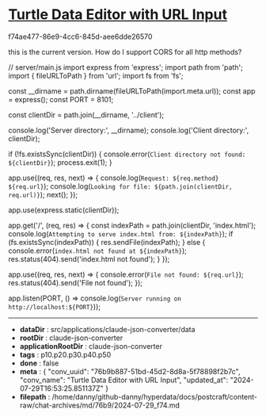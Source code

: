 # [Turtle Data Editor with URL Input](https://claude.ai/chat/76b9b887-51bd-45d2-8d8a-5f78898f2b7c)

f74ae477-86e9-4cc6-845d-aee6dde26570

this is the current version. How do I support CORS for all http methods?

// server/main.js
import express from 'express';
import path from 'path';
import { fileURLToPath } from 'url';
import fs from 'fs';

const __dirname = path.dirname(fileURLToPath(import.meta.url));
const app = express();
const PORT = 8101;

const clientDir = path.join(__dirname, '../client');

console.log('Server directory:', __dirname);
console.log('Client directory:', clientDir);

if (!fs.existsSync(clientDir)) {
    console.error(`Client directory not found: ${clientDir}`);
    process.exit(1);
}

app.use((req, res, next) => {
    console.log(`Request: ${req.method} ${req.url}`);
    console.log(`Looking for file: ${path.join(clientDir, req.url)}`);
    next();
});

app.use(express.static(clientDir));

app.get('/', (req, res) => {
    const indexPath = path.join(clientDir, 'index.html');
    console.log(`Attempting to serve index.html from: ${indexPath}`);
    if (fs.existsSync(indexPath)) {
        res.sendFile(indexPath);
    } else {
        console.error(`index.html not found at ${indexPath}`);
        res.status(404).send('index.html not found');
    }
});

app.use((req, res, next) => {
    console.error(`File not found: ${req.url}`);
    res.status(404).send('File not found');
});

app.listen(PORT, () => console.log(`Server running on http://localhost:${PORT}`));

---

* **dataDir** : src/applications/claude-json-converter/data
* **rootDir** : claude-json-converter
* **applicationRootDir** : claude-json-converter
* **tags** : p10.p20.p30.p40.p50
* **done** : false
* **meta** : {
  "conv_uuid": "76b9b887-51bd-45d2-8d8a-5f78898f2b7c",
  "conv_name": "Turtle Data Editor with URL Input",
  "updated_at": "2024-07-29T16:53:25.851137Z"
}
* **filepath** : /home/danny/github-danny/hyperdata/docs/postcraft/content-raw/chat-archives/md/76b9/2024-07-29_f74.md